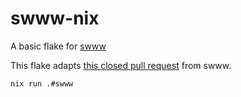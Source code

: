 # swww-nix
A basic flake for [swww](https://github.com/Horus645/swww)

This flake adapts [this closed pull request](https://github.com/Horus645/swww/pull/49) from swww.

```
nix run .#swww
```
